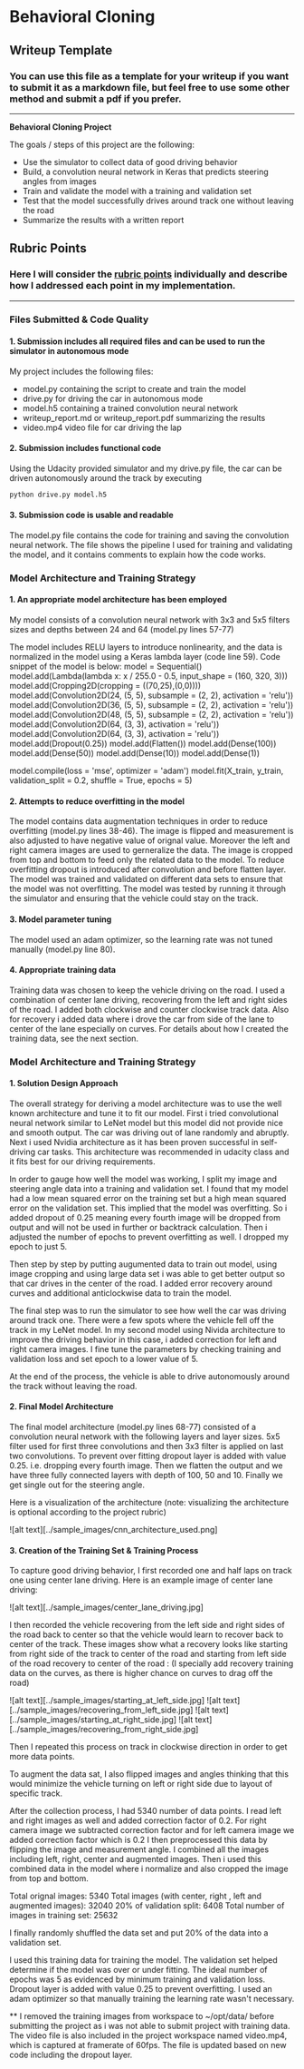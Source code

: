 # **Behavioral Cloning** 

## Writeup Template

### You can use this file as a template for your writeup if you want to submit it as a markdown file, but feel free to use some other method and submit a pdf if you prefer.

---

**Behavioral Cloning Project**

The goals / steps of this project are the following:
* Use the simulator to collect data of good driving behavior
* Build, a convolution neural network in Keras that predicts steering angles from images
* Train and validate the model with a training and validation set
* Test that the model successfully drives around track one without leaving the road
* Summarize the results with a written report


[//]: # (Image References)

[image1]: ../sample_images/cnn_architecture_used.png "Model Visualization"
[image2]: ../sample_images/center_lane_driving.jpg "Center Lane Training"
[image3]: ../sample_images/starting_at_left_side.jpg "Recovery from left side of the road by starting at left side"
[image4]: ../sample_images/recovering_from_left_side.jpg "Recovery from left side to center of the road"
[image5]: ../sample_images/starting_at_right_side.jpg "Recovery from right side of the road by starting at right side"
[image6]: ../sample_images/recovering_from_right_side.jpg "Recovery from right side to center of the road"

## Rubric Points
### Here I will consider the [rubric points](https://review.udacity.com/#!/rubrics/432/view) individually and describe how I addressed each point in my implementation.  

---
### Files Submitted & Code Quality

#### 1. Submission includes all required files and can be used to run the simulator in autonomous mode

My project includes the following files:
* model.py containing the script to create and train the model
* drive.py for driving the car in autonomous mode
* model.h5 containing a trained convolution neural network 
* writeup_report.md or writeup_report.pdf summarizing the results
* video.mp4 video file for car driving the lap

#### 2. Submission includes functional code
Using the Udacity provided simulator and my drive.py file, the car can be driven autonomously around the track by executing 
```sh
python drive.py model.h5
```

#### 3. Submission code is usable and readable

The model.py file contains the code for training and saving the convolution neural network. The file shows the pipeline I used for training and validating the model, and it contains comments to explain how the code works.

### Model Architecture and Training Strategy

#### 1. An appropriate model architecture has been employed

My model consists of a convolution neural network with 3x3 and 5x5 filters sizes and depths between 24 and 64 (model.py lines 57-77) 

The model includes RELU layers to introduce nonlinearity, and the data is normalized in the model using a Keras lambda layer (code line 59). 
Code snippet of the model is below:
model = Sequential()
model.add(Lambda(lambda x: x / 255.0 - 0.5, input_shape = (160, 320, 3)))
model.add(Cropping2D(cropping = ((70,25),(0,0))))
model.add(Convolution2D(24, (5, 5), subsample = (2, 2), activation = 'relu'))
model.add(Convolution2D(36, (5, 5), subsample = (2, 2), activation = 'relu'))
model.add(Convolution2D(48, (5, 5), subsample = (2, 2), activation = 'relu'))
model.add(Convolution2D(64, (3, 3), activation = 'relu'))
model.add(Convolution2D(64, (3, 3), activation = 'relu'))
model.add(Dropout(0.25))
model.add(Flatten())
model.add(Dense(100))
model.add(Dense(50))
model.add(Dense(10))
model.add(Dense(1))

model.compile(loss = 'mse', optimizer = 'adam')
model.fit(X_train, y_train, validation_split = 0.2, shuffle = True, epochs = 5)

#### 2. Attempts to reduce overfitting in the model

The model contains data augmentation techniques in order to reduce overfitting (model.py lines 38-46). The image is flipped and measurement is also adjusted to have negative value of orignal value.
Moreover the left and right camera images are used to gerneralize the data.
The image is cropped from top and bottom to feed only the related data to the model.
To reduce overfitting dropout is introduced after convolution and before flatten layer.
The model was trained and validated on different data sets to ensure that the model was not overfitting. The model was tested by running it through the simulator and ensuring that the vehicle could stay on the track.

#### 3. Model parameter tuning

The model used an adam optimizer, so the learning rate was not tuned manually (model.py line 80).

#### 4. Appropriate training data

Training data was chosen to keep the vehicle driving on the road. I used a combination of center lane driving, recovering from the left and right sides of the road. I added both clockwise and counter clockwise track data. Also for recovery i added data where i drove the car from side of the lane to center of the lane especially on curves.
For details about how I created the training data, see the next section. 

### Model Architecture and Training Strategy

#### 1. Solution Design Approach

The overall strategy for deriving a model architecture was to use the well known architecture and tune it to fit our model. 
First i tried convolutional neural network similar to LeNet model but this model did not provide nice and smooth output. The car was driving out of lane randomly and abruptly.
Next i used Nvidia architecture as it has been proven successful in self-driving car tasks. This architecture was recommended in udacity class and it fits best for our driving requirements.

In order to gauge how well the model was working, I split my image and steering angle data into a training and validation set. I found that my model had a low mean squared error on the training set but a high mean squared error on the validation set. This implied that the model was overfitting. So i added dropout of 0.25 meaning every fourth image will be dropped from output and will not be used in further or backtrack calculation. Then i adjusted the number of epochs to prevent overfitting as well. I dropped my epoch to just 5. 

Then step by step by putting augumented data to train out model, using image cropping and using large data set i was able to get better output so that car drives in the center of the road. I added error recovery around curves and additional anticlockwise data to train the model.

The final step was to run the simulator to see how well the car was driving around track one. There were a few spots where the vehicle fell off the track in my LeNet model. In my second model using Nivida architecture to improve the driving behavior in this case, i added correction for left and right camera images. I fine tune the parameters by checking training and validation loss and set epoch to a lower value of 5. 

At the end of the process, the vehicle is able to drive autonomously around the track without leaving the road.

#### 2. Final Model Architecture

The final model architecture (model.py lines 68-77) consisted of a convolution neural network with the following layers and layer sizes.
5x5 filter used for first three convolutions and then 3x3 filter is applied on last two convolutions.
To prevent over fitting dropout layer is added with value 0.25. i.e. dropping every fourth image.
Then we flatten the output and we have three fully connected layers with depth of 100, 50 and 10.
Finally we get single out for the steering angle.

Here is a visualization of the architecture (note: visualizing the architecture is optional according to the project rubric)

![alt text][../sample_images/cnn_architecture_used.png]

#### 3. Creation of the Training Set & Training Process

To capture good driving behavior, I first recorded one and half laps on track one using center lane driving. Here is an example image of center lane driving:

![alt text][../sample_images/center_lane_driving.jpg]

I then recorded the vehicle recovering from the left side and right sides of the road back to center so that the vehicle would learn to recover back to center of the track. These images show what a recovery looks like starting from right side of the track to center of the road and starting from left side of the road recovery to center of the road : (I specially add recovery training data on the curves, as there is higher chance on curves to drag off the road)

![alt text][../sample_images/starting_at_left_side.jpg]
![alt text][../sample_images/recovering_from_left_side.jpg]
![alt text][../sample_images/starting_at_right_side.jpg]
![alt text][../sample_images/recovering_from_right_side.jpg]

Then I repeated this process on track in clockwise direction in order to get more data points.

To augment the data sat, I also flipped images and angles thinking that this would minimize the vehicle turning on left or right side due to layout of specific track. 

After the collection process, I had 5340 number of data points. 
I read left and right images as well and added correction factor of 0.2. For right camera image we subtracted correction factor and for left camera image we added correction factor which is 0.2
I then preprocessed this data by flipping the image and measurement angle.
I combined all the images including left, right, center and augmented images.
Then i used this combined data in the model where i normalize and also cropped the image from top and bottom.

Total orignal images: 5340
Total images (with center, right , left and augmented images): 32040
20% of validation split: 6408
Total number of images in training set: 25632

I finally randomly shuffled the data set and put 20% of the data into a validation set. 

I used this training data for training the model. The validation set helped determine if the model was over or under fitting. The ideal number of epochs was 5 as evidenced by minimum training and validation loss. Dropout layer is added with value 0.25 to prevent overfitting. I used an adam optimizer so that manually training the learning rate wasn't necessary.

** I removed the training images from workspace to ~/opt/data/ before submitting the project as i was not able to submit project with training data.
The video file is also included in the project workspace named video.mp4, which is captured at framerate of 60fps. The file is updated based on new code including the dropout layer.